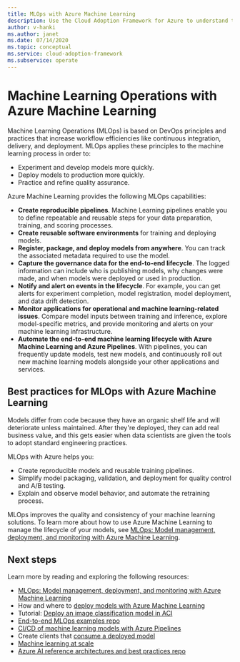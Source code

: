 ```yaml
---
title: MLOps with Azure Machine Learning
description: Use the Cloud Adoption Framework for Azure to understand the various transitions that must be made to enable operational management in the cloud.
author: v-hanki
ms.author: janet
ms.date: 07/14/2020
ms.topic: conceptual
ms.service: cloud-adoption-framework
ms.subservice: operate
---
```


# Machine Learning Operations with Azure Machine Learning

Machine Learning Operations (MLOps) is based on DevOps principles and practices that increase workflow efficiencies like continuous integration, delivery, and deployment.
MLOps applies these principles to the machine learning process in order to:

- Experiment and develop models more quickly.
- Deploy models to production more quickly.
- Practice and refine quality assurance.

Azure Machine Learning provides the following MLOps capabilities:

- **Create reproducible pipelines**. Machine Learning pipelines enable you to define repeatable and reusable steps for your data preparation, training, and scoring processes.
- **Create reusable software environments** for training and deploying models.
- **Register, package, and deploy models from anywhere**. You can track the associated metadata required to use the model.
- **Capture the governance data for the end-to-end lifecycle**. The logged information can include who is publishing models, why changes were made, and when models were deployed or used in production.
- **Notify and alert on events in the lifecycle**. For example, you can get alerts for experiment completion, model registration, model deployment, and data drift detection.
- **Monitor applications for operational and machine learning-related issues**. Compare model inputs between training and inference, explore model-specific metrics, and provide monitoring and alerts on your machine learning infrastructure.
- **Automate the end-to-end machine learning lifecycle with Azure Machine Learning and Azure Pipelines**. With pipelines, you can frequently update models, test new models, and continuously roll out new machine learning models alongside your other applications and services.

## Best practices for MLOps with Azure Machine Learning

Models differ from code because they have an organic shelf life and will deteriorate unless maintained. After they're deployed, they can add real business value, and this gets easier when data scientists are given the tools to adopt standard engineering practices.

MLOps with Azure helps you:

- Create reproducible models and reusable training pipelines.
- Simplify model packaging, validation, and deployment for quality control and A/B testing.
- Explain and observe model behavior, and automate the retraining process.

MLOps improves the quality and consistency of your machine learning solutions. To learn more about how to use Azure Machine Learning to manage the lifecycle of your models, see [MLOps: Model management, deployment, and monitoring with Azure Machine Learning](/azure/machine-learning/concept-model-management-and-deployment).

## Next steps

Learn more by reading and exploring the following resources:

- [MLOps: Model management, deployment, and monitoring with Azure Machine Learning](/azure/machine-learning/concept-model-management-and-deployment)
- How and where to [deploy models with Azure Machine Learning](/azure/machine-learning/how-to-deploy-and-where)
- Tutorial: [Deploy an image classification model in ACI](/azure/machine-learning/tutorial-deploy-models-with-aml)
- [End-to-end MLOps examples repo](https://github.com/microsoft/MLOps)
- [CI/CD of machine learning models with Azure Pipelines](/azure/devops/pipelines/targets/azure-machine-learning?tabs=yaml&view=azure-devops)
- Create clients that [consume a deployed model](/azure/machine-learning/how-to-consume-web-service)
- [Machine learning at scale](/azure/architecture/data-guide/big-data/machine-learning-at-scale)
- [Azure AI reference architectures and best practices repo](https://github.com/microsoft/AI)
